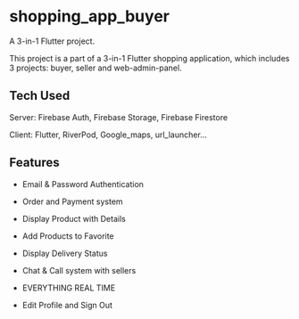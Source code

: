 # shopping_app_buyer

A 3-in-1 Flutter project.

This project is a part of a 3-in-1 Flutter shopping application, which includes 3 projects: buyer, seller and web-admin-panel.

## Tech Used

Server: Firebase Auth, Firebase Storage, Firebase Firestore

Client: Flutter, RiverPod, Google_maps, url_launcher...

## Features

- Email & Password Authentication

- Order and Payment system

- Display Product with Details

- Add Products to Favorite

- Display Delivery Status

- Chat & Call system with sellers

- EVERYTHING REAL TIME

- Edit Profile and Sign Out
